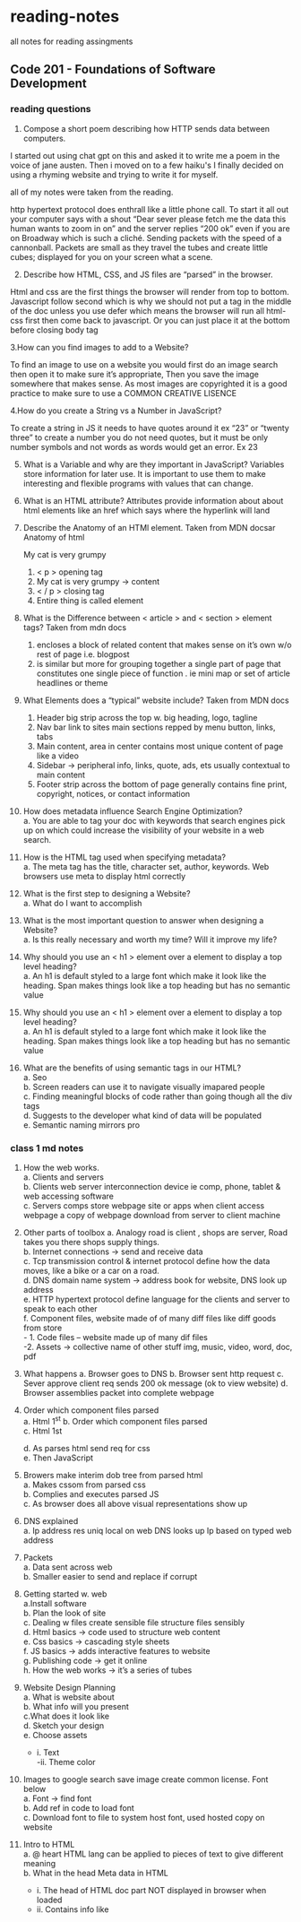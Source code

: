 # reading-notes 
all notes for reading assingments

## Code 201 - Foundations of Software Development

### reading questions
1. Compose a short poem describing how HTTP sends data between computers.

I started out using chat gpt on this and asked it to write me a poem in the voice of jane austen. Then i moved on to a few haiku's I finally decided on using a rhyming website and trying to write it for myself. 

all of my notes were taken from the reading.

http hypertext protocol does enthrall like a little phone call. To start it all out your computer says with a shout “Dear sever please fetch me the data this human wants to zoom in on” and the server replies “200 ok” even if you are on Broadway which is such a cliché. Sending packets with the speed of a cannonball. Packets are small as they travel the tubes and create little cubes; displayed for you on your screen what a scene.

2. Describe how HTML, CSS, and JS files are “parsed” in the browser.

   
Html and css are the first things the browser will render from top to bottom. Javascript follow second which is why we should not put a <script></script> tag in the middle of the doc unless you use defer which means the browser will run all html-css first  then come back to javascript. Or you can just place it at the bottom before closing body tag </body>


3.How can you find images to add to a Website?

To find an image to use on a website you would first do an image search then open it to make sure it’s appropriate, Then you save the image somewhere that makes sense. As most images are copyrighted it is a good practice to make sure to use a COMMON CREATIVE LISENCE

4.How do you create a String vs a Number in JavaScript?

To create a string in JS it needs to have quotes around it ex “23” or “twenty three” to create a number you do not need quotes, but it must be only number symbols and not words as words would get an error. Ex 23

5. What is a Variable and why are they important in JavaScript?
Variables store information for later use. It is important to use them to make interesting and flexible programs with values that can change.

6. What is an HTML attribute?
Attributes provide information about about html elements like an href which says where the hyperlink will land

7. Describe the Anatomy of an HTMl element. Taken from MDN docsar
Anatomy of html <p>My cat is very grumpy</p>
   1. < p > opening tag
   2. My cat is very grumpy -> content
   3. < / p > closing tag
   4. Entire thing is called element

8. What is the Difference between < article > and < section > element tags? Taken from mdn docs
   1. <article> encloses a block of related content that makes sense on it’s own w/o rest of page i.e. blogpost
   2. <section> is similar but more for grouping together a single part of page that constitutes one single piece of function . ie mini map or set of article headlines or theme

9. What Elements does a “typical” website include? Taken from MDN docs
   1. Header big strip across the top w. big heading, logo, tagline
   2. Nav bar link to sites main sections repped by menu button, links, tabs
   3. Main content, area in center contains most unique content of page like a video
   4. Sidebar -> peripheral info, links, quote, ads, ets usually contextual to main content
   5. Footer strip across the bottom of page generally contains fine print, copyright, notices, or contact information
  
10. How does metadata influence Search Engine Optimization? <br>
      a. You are able to tag your doc with keywords that search engines pick up on which could increase the visibility of your website in a web search.

11. How is the <meta> HTML tag used when specifying metadata? <br>
   a. The meta tag has the title, character set, author, keywords. Web browsers use meta to display html correctly

12. What is the first step to designing a Website? <br>
   a. What do I want to accomplish

13. What is the most important question to answer when designing a Website? <br>
   a. Is this really necessary and worth my time? Will it improve my life?

14. Why should you use an < h1 > element over a <span> element to display a top level heading? <br>
   a. An h1 is default styled to a large font which make it look like the heading. Span makes things look like a top heading but has no semantic value

15. Why should you use an < h1 > element over a <span> element to display a top level heading? <br>
   a. An h1 is default styled to a large font which make it look like the heading. Span makes things look like a top heading but has no semantic value

16. What are the benefits of using semantic tags in our HTML? <br>
   a. Seo <br>
   b. Screen readers can use it to navigate visually imapared people <br>
   c. Finding meaningful blocks of code rather than going though all the div tags <br>
   d. Suggests to the developer what kind of data will be populated <br>
   e. Semantic naming mirrors pro

### class 1 md notes
1. How the web works. <br>
   a. Clients and servers <br>
   b. Clients web server interconnection device ie comp, phone, tablet & web accessing software <br>
   c. Servers comps store webpage site or apps when client access webpage a copy of webpage download from server to client machine <br>
2. Other parts of toolbox
   a. Analogy road is client , shops are server, Road takes you there shops supply things. <br>
   b. Internet connections -> send and receive data <br> 
   c. Tcp transmission control & internet protocol define how the data moves, like a bike or a car on a road. <br>
   d. DNS domain name system -> address book for website, DNS look up address <br>
   e. HTTP hypertext protocol define language for the clients and server to speak to each other <br>
   f. Component files, website made of of many diff files like diff goods from store <br>
           - 1. Code files – website made up of many dif files <br>
            -2. Assets -> collective name of other stuff img, music, video, word, doc, pdf <br>
3. What happens
   a. Browser goes to DNS
   b. Browser sent http request
   c. Sever approve client req sends 200 ok message (ok to view website)
   d. Browser assemblies packet into complete webpage

4. Order which component files parsed <br>
   a. Html 1<sup>st</sup>
   b. Order which component files parsed <br>
   c. Html 1st<br>

   d. As parses html send req for css <br>
   e. Then JavaScript <br>

7. Browers make interim dob tree from parsed html <br>
   a. Makes cssom from parsed css <br>
   b. Complies and executes  parsed JS <br>
   c. As browser does all above visual representations show up <br>

8. DNS explained <br>
   a. Ip address res uniq local on web DNS looks up Ip based on typed web address

9. Packets <br>
   a. Data sent across web <br>
   b. Smaller easier to send and replace if corrupt <br>

10. Getting started w. web <br>
   a.Install software <br>
   b. Plan the look of site <br>
   c. Dealing w files create sensible file structure files sensibly <br>
   d. Html basics -> code used to structure web content <br>
   e. Css basics -> cascading style sheets <br>
   f. JS basics -> adds interactive features to website <br>
   g. Publishing code -> get it online <br>
   h. How the web works -> it’s a series of tubes <br>

11. Website Design Planning <br>
    a. What is website about <br>
    b. What info will you present <br>
    c.What does it look like <br>
    d. Sketch your design <br>
    e. Choose assets <br>
      - i. Text <br>
      -ii. Theme color <br>

11. Images to google search save image create common license. Font below <br>
    a. Font -> find font <br>
    b. Add ref in code to load font <br>
    c. Download font to file to system host font, used hosted copy on website <br>

 
12. Intro to HTML <br>
   a. @ heart HTML lang can be applied to pieces of text to give different meaning <br>
   b. What in the head Meta data in HTML <br>
    - i. The head of HTML doc part NOT displayed in browser when loaded <br>
    - ii. Contains info like <title> link to CSS <br>
   c. HTML text functions <br>
    - i. HTML give txt meaning (semantics) browser knows hot to display correctly <br>
   d. Creating hyperlinks – syntax to make links and how to use responsibly <br>
    - i. **See 1st reading assignment into to html** <br>
    - ii. **Advanced text formatting see article in reading** <br>
   e. Document website structure -> HTML is used to define areas of website header, nav menu, main content, column <br>
 
14. Getting started with HTML <br>
   a. Html consist of series of elements  which enclose, wrap mark up diff parts of content to appear certain way <br>
   b. Anatomy of html < p >My cat is very grumpy< / p > <br>
     - i. < p >  opening tag <br>
     - ii. My cat is very grumpy -> content <br>
     - iii. < / p > closing tag <br>
     - iv. Entire thing is called element <br>

13. Nesting element, elements can be placed within other elements ex < p > my cat is < strong >very< / strong >grumpy< / p>
       a. Tags have to open and close in a way they are inside or outside one another <br>
       b. Void elements -> elements that consist of single tag (self closing tag) used to embed/ insert something in document like < img > <br>
       c. Attribute should have <br>
       - i. Space between it and element name of elements >1 attribute, attributes should be separated by spaces <br>
       - ii. Attribute name followed by equal sign <br>
       - iii. Attribute value wrapped w. opening and closing quote marks <br>

15. Document & Website structure <br>
   a. Basic section of a document <br>
      - i. Header big strip across the top w. big heading, logo, tagline <br>
      - ii. Nav bar link to sites main sections repped by menu button, links, tabs <br>
      - iii. Main content, area in center contains most unique content of page like a video <br>
      - iv. Sidebar -> peripheral info, links, quote, ads, ets usually contextual to main content <br>
      - v. Footer strip across the bottom of page generally contains fine print, copyright, notices, or contact information <br>
         
   b. HTML for structuring content <br>
      - i. Can use pretty much any element to wrap around dif sections to get look wanted <br>
      - ii. However must respect semantics and use right element for the job <br>
      - iii. HTML an mark up section of content based on functionality <br>
      - iv.  Implemented mark-up HTML provides dedicated tags <br>
         - a. Header < head > <br>
         - b. Navigation < nav > <br>
         - c. Main content < main > various subsections <br>
         - d. < article > <br>
         - e. < section > <br>
         - f. < div > <br>
         - g. Sidebar < aside > often in <main> <br>
         - h. Footer < footer > <br>
 
   c. Difference between < article > < section > <br>
      - i.**< article > encloses a block of related content that makes sense on it’s own w/o rest of page i.e. blogpost** <br>
      - ii.**< section > is similar but more for grouping together a single part of page that constitutes one single piece of function. ie mini map or set of article headlines or theme** <br>
   
   d. Non semantic wrappers use when want to group set of elements together to affect all as single entity w. some CSS or JS. <br>
      - i. Use < div > and < span > elements <br>
      - ii. Should use with suitable class to provide some kind of label so can be easily targeted <br>
      - iii. < span > inline semantic element should only use if can’t think of better semantic text element to wrap content <br>
      - iv. < dif > is block <br>
      - v. level non-semantic element only use when necessary <br>
   
   e. Line breaks and horizontal rules <br>
      - i. < br > line break element creates a line break for paragraph <br>
      - ii. < hr > the thematic break element creates a horizontal rule in doc, denotes thematic change in text, such as change in topic or scene <br>
   
   f. Planning simple website <br>
      - i. Make a plan simple stuff first <br>
      - ii. Sketch it out <br>
      - iii. Brainstorm all the other not common content of pate <br>
      - iv. Sort content into groups <br>
      - v. Draw sketch of site map <br>
      
   g. Have bubbles for each page of site draw lines to dif workflows <br>

15.What in the Head? Metadata <br>
   a. What is in the HTML Head <br>
      - i. < head > heads content is not displayed on page head contents metadata <br>
   b. Adding a tile <br>
      - i. h1  elements appear on page when loaded in the browser. <br>
      - ii. < title > element is metadate that reps title of overall HTML doc <br>
   c. Meta data <meta> element. Metadata describes data and HTML way to add is < meta > <br>
      - i. Specify your docs character encoding < meta charset = ” utf-8” / > **spaces added for readability** <br>
   d. Universal character set that includes pretty much all human lang form. <br>
   e. Adding author description <br>
      - i. Name specs the type of meta element what type of info contained <br>
      - ii. Content specs actual meta content <br>
   f. Adding custom icons to site <br>
      - i. See MDN web docs on this <br>
   g. Applying CSS & JS to HTML most websites now use HTML & JS to have interactive function <br>
      - i. <link> should always go inside head of doc takes 2 attributes <br>
   h. Rel = ” style shee t” docs style sheet and href which contains the path to the style sheet. <br>
      - i. <script> goes IN head & included src attribute containing JS you want to load and defer <br>
   j. Defer instructs browser to load the JS after page has parsed HTML <br>
   k. Setting primary lang od doc you can and should get land of you page. <br>
      - i. Lang attribute ex <html lang = ” en-US ”> … </ html > <br>
 
16. How to start website design <br>
   a. Summarize <br>
      - i. What do I want to accomplish <br>
      - ii. How will a website help me reach my goals <br>
      - iii. What needs to be done and in what order to reach goals <br>
   b. Dive deeper= a musician does not write music w/o inspo. <br>
      - i. Hour discussion is good start. Need more sit down and structure ideas into clear view <br>
      - ii. What do I want to accomplish <br>
   c. Create goals for website <br>
   d. Prioritize those goals <br>
      - iii. What needs to be done in order to reach colas <br>
      - iv.  Conclusion “make a website generates a long to do list” <br>
 
17. Semantics -> refs meaning o piece of code. What effect does running JS have here? What is the purpose of HTML rather than what does it look like. <br>
   a. Semantics in JS consider func takes 1 param & returns li element w. string as text content would you need to look a code to see what it did <br>
   b. Semantics CSS -> styling li repping dif fruit would you know which part of DOM is being selected w. div>ul>li or .fruits_item <br>
   c. Semantics in HTML <br>
      - i. h1 semantic element which give text it wraps around the role of top level heading on page <br>
      - ii. benefits from writing semantic mark up <br>
   b. seo <br>
      - i. screen readers can use it as signpost to help visual navigation for visually impaired <br>
      - ii. finding meaningful blocks of code easier than going though <dif> <br>
      - iii. Suggest to the developer the type of date that will be populated <br>
      - iv.Semantic naming mirrors proper custom element/component naming <br>

18. What is Javascript<br>
   a. JS scripting/programing lang allow of implimentations of complex features on webpages <br>
   b. Real possibilites <br>

      - i. store useful values inside of variable like name (string), num of storing function as variable. <br>
      - ii. operation on pieces of test <br>
      - iii. running code in respone to certain things happing on webpage. <br>
      
   c. api (application programming interface) ready mad set of code that all devs to use program s that would be hard or impossible to implement <br>
      - like ikea furniture<br> 
   d. 2 something<br>
      a. browser api<br>
         - 1. dom (document object model) api allows manipulation of html + css<br>
      b. geolocation api gets (retrieves) geopraphical info<br>
      c. canvas & webGL creat 2d and 3d graphics <br>
      d. audio & video api like html media elemtn ad webrtc allow multimedia into webpage <br>
      e. 3rd party api not built into browser by default must get code info like twitter, google maps<br>
      f. js run order JS runs in order of top to bottom.<br>
      g. interpreted vs. complied<br>
         - 1. complied languates run from computer not broweser c/c++ complied into machine and run on computer<br>
         - 2. interp langs run from browser. code runs from top to bottom<br>
         - 3. JS is lightweight interped land Js interp run technique is called just in time compliling<br>
      h. server side vs. client side <br>
         - 1. client side runs on uses computer <br>
         - 2. server side run on serve ex of langs included <br>
            - php
            - python
            - ruby
            - asp. net
            -JS
      i. Dynamis vs. static code
         - 1. dynamis used to describe both client side and server side ability  to update display of webpage/app to show diff stuff in dif circs<br>
         - 2. Server side dynamic generation new conetne on server puling data from database<br>
         - 3. bebpage w/o dynamic updates is static<br>
      j. How to add js to pg. 
         - 1. JS applied to HTML sim to css. use < script > <br>
         - 2. **see mdn web docs on internal js** <br> 
         - 3. External JS see MDN web docs on internal js <br>
      k. Using add event listener instead <br>
         - 1. use pure javascript construct the quere selector <br>
      l.  script loading strageies <br>
      m. Async and defere <br>
         - 1. 2 features can use to bypass prob of blocking script
         - 2. Scripts loaded usng async will download script w/o  page while script being fetched 
         
      
      
   
         
 



## Code 301 - Intermediate Software Development

## Code 401 - Advanced Software Development


**I have questions that need answers right away**

_I have ideas_

I have been <sup>reading</sup>

Other<sub>thoughts</sub> 
That I have

